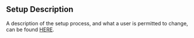 ## Setup Description
A description of the setup process, and what a user is permitted to change, can be found [HERE](./../doc/running_scripts/environmentVariables.md).
